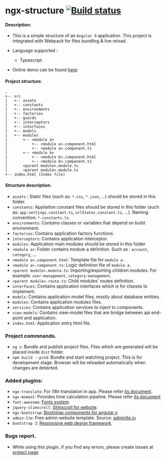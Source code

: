 # ngx-structure [![Build status](https://ci.appveyor.com/api/projects/status/t3nucjr5vwtqa4c3?svg=true)](https://ci.appveyor.com/project/redplane/ngx-structure)

#### Description:

- This is a simple structure of an `Angular 9` application. This project is integrated with Webpack for files bundling & live reload.

- Language supported :
  - Typescript.
- Online demo can be found [here](https://ngx-structure.netlify.com):

#### Project structure.

```
.
+-- src
|   +-- assets
|   +-- constants
|   +-- environments
|   +-- factories
|   +-- guards
|   +-- interceptors
|   +-- interfaces
|   +-- models
|   +-- modules
|       +-- <module a>
|           +-- <module a>.component.html
|           +-- <module a>.component.ts
|       +-- <module b>
|           +-- <module b>.component.html
|           +-- <module b>.component.ts
|       <parent module>.module.ts
|       <parent module>.module.ts
+-- index.html (Index file)
```

#### Structure description.

- `assets` : Static files (such as: `*.css`, `*.json`, ...) should be stored in this folder.
- `constants`: Appliation constant files should be stored in this folder (such as: `app-settings.constant.ts`, `urlStates.constant.ts`, ...). Naming convention: `*.constants.ts`.
- `environments`: Contains classes or variables that depend on build environment.
- `factories`: Contains application factory functions.
- `interceptors`: Contains application interceptor.
- `modules`: Application main modules should be stored in this folder
- `<module a>`: Folder contains module a definition. Such as : `account`, `category`, ...
- `<module a>.component.html`: Template file for `module a`.
- `<module a>.component.ts`: Logic definition file of `module a`.
- `<parent module>.module.ts`: Importing/exporting children modules. For example: `user-management`, `category-management`.
- `<parent module>.route.ts`: Child modules' routes definition.
- `interfaces`: Contains application interfaces which is for classes to implement.
- `models`: Contains application model files, mostly about database entities.
- `modules`: Contains application modules files.
- `services`: Contains application services to inject to components.
- `view-models`: Contains view-model files that are bridge between api end-point and application.
- `index.html`: Application entry html file.

### Project commnands.

- `ng s`: Bundle and publish project files. Files which are generated will be placed inside `dist` folder.
- `npm build --prod`: Bundle and start watching project. This is for development stage. Browser will be reloaded automatically when changes are detected.

### Added plugins:

- `ngx-translate`: For i18n translation in app. Please refer [its document](https://github.com/ngx-translate/core).
- `ngx-moment`: Provides time calculation pipeline. Please refer [its document](https://github.com/urish/ngx-moment)
- `font-awesome`: [Fonts system](https://fontawesome.com/?from=io).
- `jquery-slimscroll`: [Slimscroll for website](https://github.com/rochal/jQuery-slimScroll).
- `ngx-bootstrap`: [Bootstrap components for angular x](https://github.com/valor-software/ngx-bootstrap)
- `admin-lte`: Free admin website template. Source: [adminlte.io](https://adminlte.io/themes/AdminLTE/index2.html)
- `bootstrap 3`: [Responsive web design framework](http://getbootstrap.com/docs/3.3/).

### Bugs report.

- While using this plugin, if you find any errors, please create issues at [project page](https://github.com/redplane/ngx-structure)
